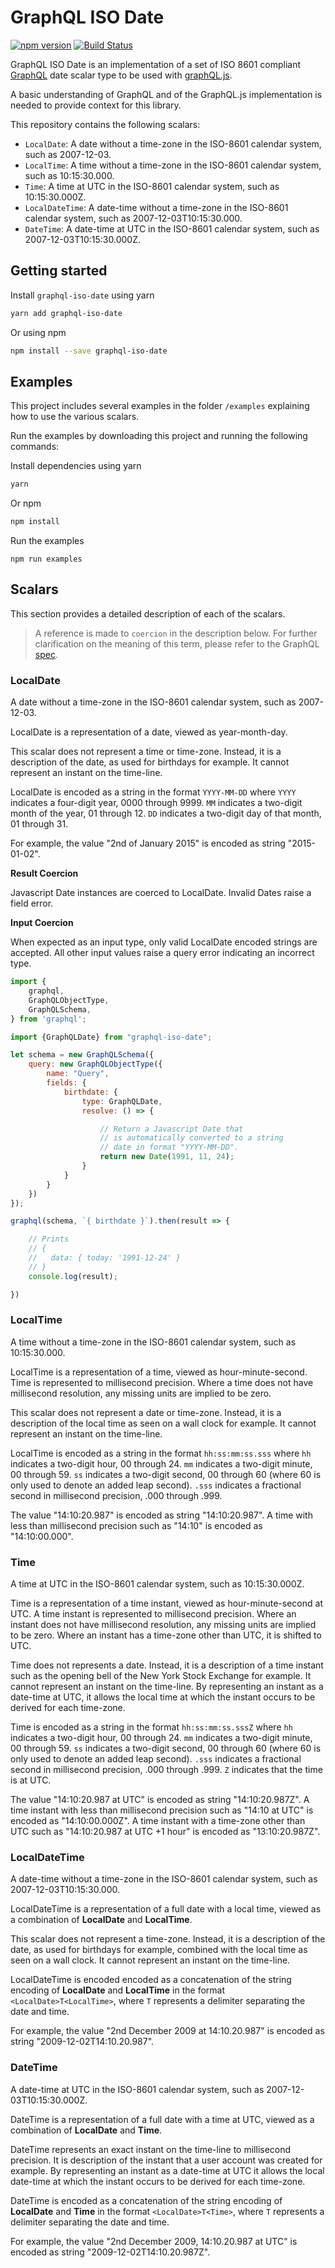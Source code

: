 # GraphQL ISO Date
[![npm version](https://badge.fury.io/js/graphql-iso-date.svg)](http://badge.fury.io/js/graphql-iso-date)
[![Build Status](https://travis-ci.org/excitement-engineer/graphql-iso-date.svg?branch=master)](https://travis-ci.org/excitement-engineer/graphql-iso-date)

GraphQL ISO Date is an implementation of a set of ISO 8601 compliant [GraphQL](https://facebook.github.io/graphql/) date scalar type to be used with [graphQL.js](https://github.com/graphql/graphql-js).

A basic understanding of GraphQL and of the GraphQL.js implementation is needed to provide context for this library.

This repository contains the following scalars:

- `LocalDate`: A date without a time-zone in the ISO-8601 calendar system, such as 2007-12-03.
- `LocalTime`: A time without a time-zone in the ISO-8601 calendar system, such as 10:15:30.000.
- `Time`: A time at UTC in the ISO-8601 calendar system, such as 10:15:30.000Z.
- `LocalDateTime`: A date-time without a time-zone in the ISO-8601 calendar system, such as 2007-12-03T10:15:30.000.
- `DateTime`: A date-time at UTC in the ISO-8601 calendar system, such as 2007-12-03T10:15:30.000Z.

## Getting started

Install `graphql-iso-date` using yarn

```sh
yarn add graphql-iso-date
```

Or using npm

```sh
npm install --save graphql-iso-date
```

## Examples

This project includes several examples in the folder `/examples` explaining how to use the various scalars.

Run the examples by downloading this project and running the following commands:

Install dependencies using yarn

```sh
yarn
```

Or npm

```sh
npm install
```

Run the examples

```
npm run examples
```

## Scalars

This section provides a detailed description of each of the scalars.

 > A reference is made to `coercion` in the description below. For further clarification on the meaning of this term, please refer to the GraphQL [spec](http://facebook.github.io/graphql/#sec-Scalars).

### LocalDate

A date without a time-zone in the ISO-8601 calendar system, such as 2007-12-03.

LocalDate is a representation of a date, viewed as year-month-day.

This scalar does not represent a time or time-zone. Instead, it is a description of the date, as used for birthdays for example. It cannot represent an instant on the time-line.

LocalDate is encoded as a string in the format `YYYY-MM-DD` where `YYYY` indicates a four-digit year, 0000 through 9999. `MM` indicates a two-digit month of the year, 01 through 12. `DD` indicates a two-digit day of that month, 01 through 31.

For example, the value "2nd of January 2015" is encoded as string "2015-01-02".

**Result Coercion**

Javascript Date instances are coerced to LocalDate. Invalid Dates raise a field error.

**Input Coercion**

When expected as an input type, only valid LocalDate encoded strings are accepted. All other input values raise a query error indicating an incorrect type.


```js
import {
    graphql,
    GraphQLObjectType,
    GraphQLSchema,
} from 'graphql';

import {GraphQLDate} from "graphql-iso-date";

let schema = new GraphQLSchema({
    query: new GraphQLObjectType({
        name: "Query",
        fields: {
            birthdate: {
                type: GraphQLDate,
                resolve: () => {

                    // Return a Javascript Date that
                    // is automatically converted to a string
                    // date in format "YYYY-MM-DD".
                    return new Date(1991, 11, 24);
                }
            }
        }
    })
});

graphql(schema, `{ birthdate }`).then(result => {

    // Prints
    // {
    //	 data: { today: '1991-12-24' }
    // }
    console.log(result);

})
```

### LocalTime

A time without a time-zone in the ISO-8601 calendar system, such as 10:15:30.000.

LocalTime is a representation of a time, viewed as hour-minute-second. Time is represented to millisecond precision. Where a time does not have millisecond resolution, any missing units are implied to be zero.

This scalar does not represent a date or time-zone. Instead, it is a description of the local time as seen on a wall clock for example. It cannot represent an instant on the time-line.

LocalTime is encoded as a string in the format `hh:ss:mm:ss.sss` where `hh` indicates a two-digit hour, 00 through 24. `mm` indicates a two-digit minute, 00 through 59. `ss` indicates a two-digit second, 00 through 60 (where 60 is only used to denote an added leap second). `.sss` indicates a fractional second in millisecond precision, .000 through .999.

The value "14:10:20.987" is encoded as string "14:10:20.987". A time with less than millisecond precision such as "14:10" is encoded as "14:10:00.000".

### Time

A time at UTC in the ISO-8601 calendar system, such as 10:15:30.000Z.

Time is a representation of a time instant, viewed as hour-minute-second at UTC. A time instant is represented to millisecond precision. Where an instant does not have millisecond resolution, any missing units are implied to be zero. Where an instant has a time-zone other than UTC, it is shifted to UTC.

Time does not represents a date. Instead, it is a description of a time instant such as the opening bell of the New York Stock Exchange for example. It cannot represent an instant on the time-line. By representing an instant as a date-time at UTC, it allows the local time at which the instant occurs to be derived for each time-zone.

Time is encoded as a string in the format `hh:ss:mm:ss.sssZ` where `hh` indicates a two-digit hour, 00 through 24. `mm` indicates a two-digit minute, 00 through 59. `ss` indicates a two-digit second, 00 through 60 (where 60 is only used to denote an added leap second). `.sss` indicates a fractional second in millisecond precision, .000 through .999. `Z` indicates that the time is at UTC.

The value "14:10:20.987 at UTC" is encoded as string "14:10:20.987Z". A time instant with less than millisecond precision such as "14:10 at UTC" is encoded as "14:10:00.000Z". A time instant with a time-zone other than UTC such as "14:10:20.987 at UTC +1 hour" is encoded as "13:10:20.987Z".

### LocalDateTime

A date-time without a time-zone in the ISO-8601 calendar system, such as 2007-12-03T10:15:30.000.

LocalDateTime is a representation of a full date with a local time, viewed as a combination of **LocalDate** and **LocalTime**.

This scalar does not represent a time-zone. Instead, it is a description of the date, as used for birthdays for example, combined with the local time as seen on a wall clock. It cannot represent an instant on the time-line.

LocalDateTime is encoded encoded as a concatenation of the string encoding of **LocalDate** and **LocalTime** in the format `<LocalDate>T<LocalTime>`, where `T` represents a delimiter separating the date and time.

For example, the value "2nd December 2009 at 14:10.20.987" is encoded as string "2009-12-02T14:10.20.987".

### DateTime

A date-time at UTC in the ISO-8601 calendar system, such as 2007-12-03T10:15:30.000Z.

DateTime is a representation of a full date with a time at UTC, viewed as a combination of **LocalDate** and **Time**.

DateTime represents an exact instant on the time-line to millisecond precision. It is description of the instant that a user account was created for example. By representing an instant as a date-time at UTC it allows the local date-time at which the instant occurs to be derived for each time-zone.

DateTime is encoded as a concatenation of the string encoding of **LocalDate** and **Time** in the format `<LocalDate>T<Time>`, where `T` represents a delimiter separating the date and time.

For example, the value "2nd December 2009, 14:10.20.987 at UTC" is encoded as string "2009-12-02T14:10.20.987Z".
